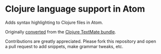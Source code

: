 # Clojure language support in Atom

Adds syntax highlighting to Clojure files in Atom.

Originally [converted](http://atom.io/docs/latest/converting-a-text-mate-bundle)
from the [Clojure TextMate bundle](https://github.com/mmcgrana/textmate-clojure).

Contributions are greatly appreciated. Please fork this repository and open a
pull request to add snippets, make grammar tweaks, etc.
